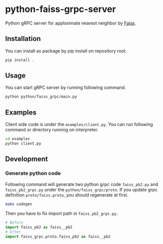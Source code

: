 # python-faiss-grpc-server

Python gRPC server for apploximate nearest neighbor by [Faiss](https://github.com/facebookresearch/faiss).

## Installation

You can install as package by pip install on repository root.

```sh
pip install .
```

## Usage

You can start gRPC server by running following command.

```sh
python python/faiss_grpc/main.py
```

## Examples

Client side code is under the `examples/client.py`.
You can run following command or directory running on interpreter.

```sh
cd examples
python client.py
```

## Development

### Generate python code

Following command will generate two python grpc code `faiss_pb2.py` and `faiss_pb2_grpc.py` under the `python/faiss_grpc/proto`.
If you update grpc definition `proto/faiss.proto`, you should regenerate at first.

```sh
make codegen
```

Then you have to fix import path in `faiss_pb2_grpc.py`.

```py
# Before
import faiss_pb2 as faiss__pb2
# After
import faiss_grpc.proto.faiss_pb2 as faiss__pb2
```
